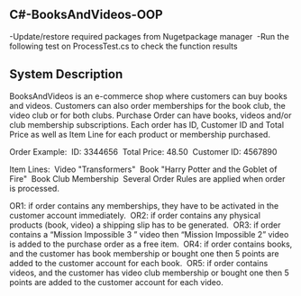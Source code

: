 ## C#-BooksAndVideos-OOP

-Update/restore required packages from Nugetpackage manager&nbsp;
-Run the following test on ProcessTest.cs to check the function results&nbsp;

## System Description
BooksAndVideos is an e-commerce shop where customers can buy books and videos.
Customers can also order memberships for the book club, the video club or for both clubs.
Purchase Order can have books, videos and/or club membership subscriptions. Each order
has ID, Customer ID and Total Price as well as Item Line for each product or membership
purchased.

Order Example:&nbsp;
ID: 3344656&nbsp;
Total Price: 48.50&nbsp;
Customer ID: 4567890&nbsp;

Item Lines:&nbsp;
Video "Transformers"&nbsp;
Book "Harry Potter and the Goblet of Fire"&nbsp;
Book Club Membership&nbsp;
Several Order Rules are applied when order is processed.&nbsp;


OR1: if order contains any memberships, they have to be activated in the customer account
immediately.&nbsp;
OR2: if order contains any physical products (book, video) a shipping slip has to be generated.&nbsp;
OR3: if order contains a “Mission Impossible 3 ” video then “Mission Impossible 2” video is
added to the purchase order as a free item.&nbsp;
OR4: if order contains books, and the customer has book membership or bought one then 5
points are added to the customer account for each book.&nbsp;
OR5: if order contains videos, and the customer has video club membership or bought one then
5 points are added to the customer account for each video.&nbsp;
